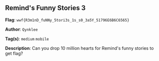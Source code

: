 ## Remind's Funny Stories 3

**Flag**: `wwf{R3m1nD_fuNNy_5tori3s_1s_s0_3a5Y_51796E6B6C6565}`

**Author**: `Qynklee`

**Tag(s)**: `medium` `mobile`

**Description**: Can you drop 10 million hearts for Remind's funny stories to get flag?